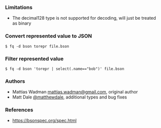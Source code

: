### Limitations

- The decimal128 type is not supported for decoding, will just be treated as binary

### Convert represented value to JSON

```
$ fq -d bson torepr file.bson
```

### Filter represented value

```
$ fq -d bson 'torepr | select(.name=="bob")' file.bson
```

### Authors
- Mattias Wadman mattias.wadman@gmail.com, original author
- Matt Dale [@matthewdale](https://github.com/matthewdale), additional types and bug fixes

### References
- https://bsonspec.org/spec.html

